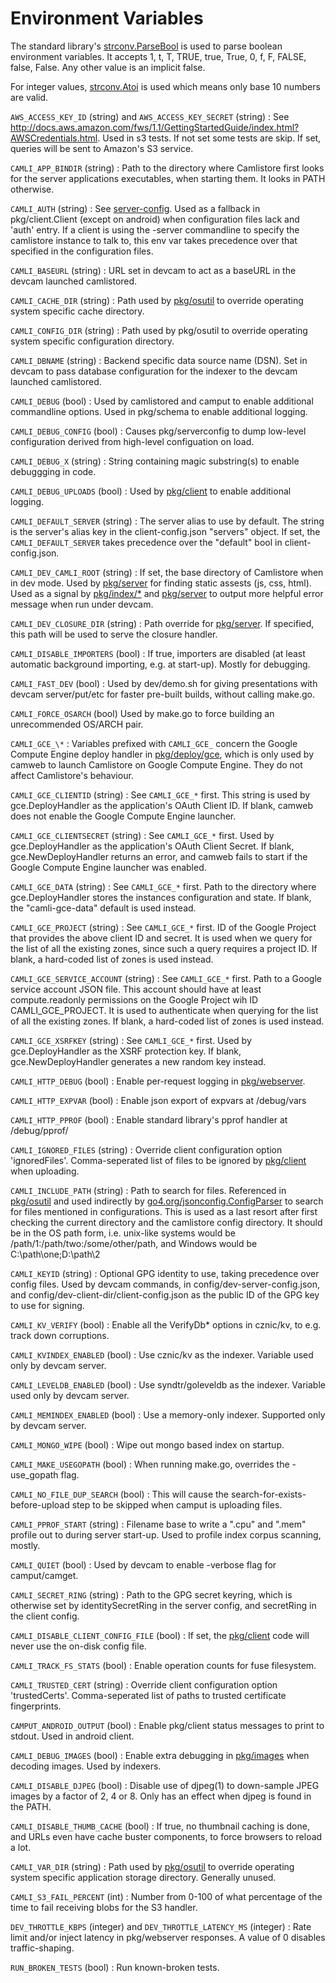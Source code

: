 # Environment Variables

The standard library's [strconv.ParseBool][] is used to parse boolean environment
variables.  It accepts 1, t, T, TRUE, true, True, 0, f, F, FALSE, false,
False. Any other value is an implicit false.

For integer values, [strconv.Atoi][] is used which means only base 10 numbers are
valid.

[strconv.ParseBool]: https://golang.org/pkg/strconv/#ParseBool
[strconv.Atoi]: https://golang.org/pkg/strconv/#Atoi

`AWS_ACCESS_KEY_ID` (string) and `AWS_ACCESS_KEY_SECRET` (string)
: See http://docs.aws.amazon.com/fws/1.1/GettingStartedGuide/index.html?AWSCredentials.html.
  Used in s3 tests.  If not set some tests are skip.  If set, queries will be
  sent to Amazon's S3 service.

`CAMLI_APP_BINDIR` (string)
: Path to the directory where Camlistore first looks for the server applications
  executables, when starting them. It looks in PATH otherwise.

`CAMLI_AUTH` (string)
: See [server-config](server-config.md).
  Used as a fallback in pkg/client.Client (except on android) when
  configuration files lack and 'auth' entry.  If a client is using the -server
  commandline to specify the camlistore instance to talk to, this env var
  takes precedence over that specified in the configuration files.

`CAMLI_BASEURL` (string)
: URL set in devcam to act as a baseURL in the devcam launched camlistored.

`CAMLI_CACHE_DIR` (string)
: Path used by [pkg/osutil](/pkg/osutil) to override operating system specific
  cache directory.

`CAMLI_CONFIG_DIR` (string)
: Path used by pkg/osutil to override operating system specific configuration
  directory.

`CAMLI_DBNAME` (string)
: Backend specific data source name (DSN).
  Set in devcam to pass database configuration for the indexer to the devcam
  launched camlistored.

`CAMLI_DEBUG` (bool)
: Used by camlistored and camput to enable additional commandline options.
  Used in pkg/schema to enable additional logging.

`CAMLI_DEBUG_CONFIG` (bool)
: Causes pkg/serverconfig to dump low-level configuration derived from
  high-level configuation on load.

`CAMLI_DEBUG_X` (string)
: String containing magic substring(s) to enable debuggging in code.

`CAMLI_DEBUG_UPLOADS` (bool)
: Used by [pkg/client](/pkg/client) to enable additional logging.

`CAMLI_DEFAULT_SERVER` (string)
: The server alias to use by default. The string is the server's alias key
  in the client-config.json "servers" object. If set, the `CAMLI_DEFAULT_SERVER`
  takes precedence over the "default" bool in client-config.json.

`CAMLI_DEV_CAMLI_ROOT` (string)
: If set, the base directory of Camlistore when in dev mode.
  Used by [pkg/server](/pkg/server) for finding static assests (js, css, html).
  Used as a signal by [pkg/index/\*](/pkg/index) and [pkg/server](/pkg/server)
  to output more helpful error message when run under devcam.

`CAMLI_DEV_CLOSURE_DIR` (string)
: Path override for [pkg/server](/pkg/server). If specified, this path will be
  used to serve the closure handler.

`CAMLI_DISABLE_IMPORTERS` (bool)
: If true, importers are disabled (at least automatic background
  importing, e.g. at start-up). Mostly for debugging.

`CAMLI_FAST_DEV` (bool)
: Used by dev/demo.sh for giving presentations with devcam server/put/etc
  for faster pre-built builds, without calling make.go.

`CAMLI_FORCE_OSARCH` (bool)
  Used by make.go to force building an unrecommended OS/ARCH pair.

`CAMLI_GCE_\*`
: Variables prefixed with `CAMLI_GCE_` concern the Google Compute Engine deploy
  handler in [pkg/deploy/gce](/pkg/deploy/gce), which is only used by camweb to
  launch Camlistore on Google Compute Engine. They do not affect Camlistore's
  behaviour.

`CAMLI_GCE_CLIENTID` (string)
: See `CAMLI_GCE_*` first. This string is used by gce.DeployHandler as the
  application's OAuth Client ID. If blank, camweb does not enable the Google
  Compute Engine launcher.

`CAMLI_GCE_CLIENTSECRET` (string)
: See `CAMLI_GCE_*` first. Used by gce.DeployHandler as the application's OAuth
  Client Secret. If blank, gce.NewDeployHandler returns an error, and camweb
  fails to start if the Google Compute Engine launcher was enabled.

`CAMLI_GCE_DATA` (string)
: See `CAMLI_GCE_*` first. Path to the directory where gce.DeployHandler stores
  the instances configuration and state. If blank, the "camli-gce-data" default
  is used instead.

`CAMLI_GCE_PROJECT` (string)
: See `CAMLI_GCE_*` first. ID of the Google Project that provides the above
  client ID and secret. It is used when we query for the list of all the
  existing zones, since such a query requires a project ID. If blank, a
  hard-coded list of zones is used instead.

`CAMLI_GCE_SERVICE_ACCOUNT` (string)
: See `CAMLI_GCE_*` first. Path to a Google service account JSON file. This
  account should have at least compute.readonly permissions on the Google
  Project wih ID CAMLI_GCE_PROJECT.  It is used to authenticate when querying
  for the list of all the existing zones. If blank, a hard-coded list of zones
  is used instead.

`CAMLI_GCE_XSRFKEY` (string)
: See `CAMLI_GCE_*` first. Used by gce.DeployHandler as the XSRF protection key.
  If blank, gce.NewDeployHandler generates a new random key instead.

`CAMLI_HTTP_DEBUG` (bool)
: Enable per-request logging in [pkg/webserver](/pkg/webserver).

`CAMLI_HTTP_EXPVAR` (bool)
: Enable json export of expvars at /debug/vars

`CAMLI_HTTP_PPROF` (bool)
: Enable standard library's pprof handler at /debug/pprof/

`CAMLI_IGNORED_FILES` (string)
: Override client configuration option 'ignoredFiles'.  Comma-seperated list of
files to be ignored by [pkg/client](/pkg/client) when uploading.

`CAMLI_INCLUDE_PATH` (string)
: Path to search for files.
  Referenced in [pkg/osutil](/pkg/osutil) and used indirectly by
  [go4.org/jsonconfig.ConfigParser](http://go4.org/jsonconfig#ConfigParser) to search for
  files mentioned in configurations.  This is used as a last resort after first
  checking the current directory and the camlistore config directory. It should
  be in the OS path form, i.e. unix-like systems would be
  /path/1:/path/two:/some/other/path, and Windows would be C:\path\one;D:\path\2

`CAMLI_KEYID` (string)
: Optional GPG identity to use, taking precedence over config files.
  Used by devcam commands, in config/dev-server-config.json, and
  config/dev-client-dir/client-config.json as the public ID of the GPG
  key to use for signing.

`CAMLI_KV_VERIFY` (bool)
: Enable all the VerifyDb\* options in cznic/kv, to e.g. track down
  corruptions.

`CAMLI_KVINDEX_ENABLED` (bool)
:  Use cznic/kv as the indexer. Variable used only by devcam server.

`CAMLI_LEVELDB_ENABLED` (bool)
: Use syndtr/goleveldb as the indexer. Variable used only by devcam server.

`CAMLI_MEMINDEX_ENABLED` (bool)
: Use a memory-only indexer. Supported only by devcam server.

`CAMLI_MONGO_WIPE` (bool)
: Wipe out mongo based index on startup.

`CAMLI_MAKE_USEGOPATH` (bool)
: When running make.go, overrides the -use_gopath flag.

`CAMLI_NO_FILE_DUP_SEARCH` (bool)
: This will cause the search-for-exists-before-upload step to be skipped when
  camput is uploading files.

`CAMLI_PPROF_START` (string)
: Filename base to write a "<base>.cpu" and "<base>.mem" profile out
  to during server start-up.  Used to profile index corpus scanning,
  mostly.

`CAMLI_QUIET` (bool)
: Used by devcam to enable -verbose flag for camput/camget.

`CAMLI_SECRET_RING` (string)
: Path to the GPG secret keyring, which is otherwise set by identitySecretRing
  in the server config, and secretRing in the client config.

`CAMLI_DISABLE_CLIENT_CONFIG_FILE` (bool)
: If set, the [pkg/client](/pkg/client) code will never use the on-disk config
  file.

`CAMLI_TRACK_FS_STATS` (bool)
: Enable operation counts for fuse filesystem.

`CAMLI_TRUSTED_CERT` (string)
: Override client configuration option 'trustedCerts'.
  Comma-seperated list of paths to trusted certificate fingerprints.

`CAMPUT_ANDROID_OUTPUT` (bool)
: Enable pkg/client status messages to print to stdout. Used in android client.

`CAMLI_DEBUG_IMAGES` (bool)
: Enable extra debugging in [pkg/images](/pkg/images) when decoding images.
  Used by indexers.

`CAMLI_DISABLE_DJPEG` (bool)
: Disable use of djpeg(1) to down-sample JPEG images by a factor of 2, 4 or 8.
  Only has an effect when djpeg is found in the PATH.

`CAMLI_DISABLE_THUMB_CACHE` (bool)
: If true, no thumbnail caching is done, and URLs even have cache
  buster components, to force browsers to reload a lot.

`CAMLI_VAR_DIR` (string)
: Path used by [pkg/osutil](/pkg/osutil) to override operating system specific
  application storage directory. Generally unused.

`CAMLI_S3_FAIL_PERCENT` (int)
: Number from 0-100 of what percentage of the time to fail receiving blobs
  for the S3 handler.

`DEV_THROTTLE_KBPS` (integer) and `DEV_THROTTLE_LATENCY_MS` (integer)
: Rate limit and/or inject latency in pkg/webserver responses. A value of 0
  disables traffic-shaping.

`RUN_BROKEN_TESTS` (bool)
: Run known-broken tests.
